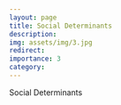 ```yaml
---
layout: page
title: Social Determinants
description:
img: assets/img/3.jpg
redirect:
importance: 3
category:
---
```


Social Determinants
